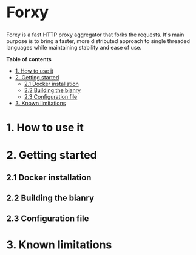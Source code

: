 <h1 style="font-size: 40px">Forxy</h1>

Forxy is a fast HTTP proxy aggregator that forks the requests. It's main purpose is to bring a faster, more distributed approach to single threaded languages while maintaining stability and ease of use.

**Table of contents**
- [1. How to use it](#1-how-to-use-it)
- [2. Getting started](#2-getting-started)
  - [2.1 Docker installation](#21-docker-installation)
  - [2.2 Building the bianry](#22-building-the-bianry)
  - [2.3 Configuration file](#23-configuration-file)
- [3. Known limitations](#3-known-limitations)

# 1. How to use it
# 2. Getting started
## 2.1 Docker installation
## 2.2 Building the bianry
## 2.3 Configuration file
# 3. Known limitations